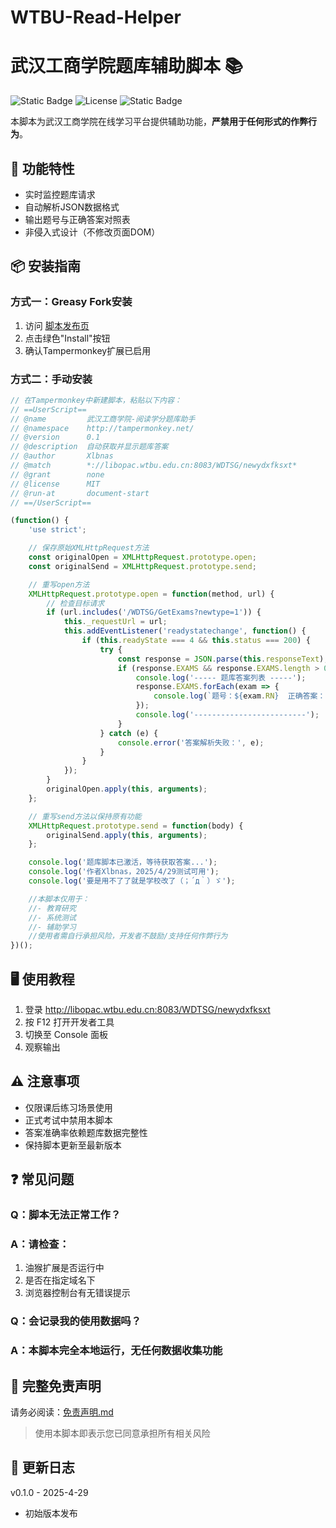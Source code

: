 # WTBU-Read-Helper
# 武汉工商学院题库辅助脚本 📚

![Static Badge](https://img.shields.io/badge/Tampermonkey-4.8%2B-blue)
![License](https://img.shields.io/badge/License-MIT-green)
![Static Badge](https://img.shields.io/badge/Version-1.1.0-orange)

本脚本为武汉工商学院在线学习平台提供辅助功能，​**严禁用于任何形式的作弊行为**。

## 🚀 功能特性
- 实时监控题库请求
- 自动解析JSON数据格式
- 输出题号与正确答案对照表
- 非侵入式设计（不修改页面DOM）

## 📦 安装指南
### 方式一：Greasy Fork安装
1. 访问 [脚本发布页](https://greasyfork.org/zh-CN/scripts/534327-%E6%AD%A6%E6%B1%89%E5%B7%A5%E5%95%86%E5%AD%A6%E9%99%A2-%E9%98%85%E8%AF%BB%E5%AD%A6%E5%88%86%E9%A2%98%E5%BA%93%E5%8A%A9%E6%89%8B)
2. 点击绿色"Install"按钮
3. 确认Tampermonkey扩展已启用

### 方式二：手动安装
```javascript
// 在Tampermonkey中新建脚本，粘贴以下内容：
// ==UserScript==
// @name         武汉工商学院-阅读学分题库助手
// @namespace    http://tampermonkey.net/
// @version      0.1
// @description  自动获取并显示题库答案
// @author       Xlbnas
// @match        *://libopac.wtbu.edu.cn:8083/WDTSG/newydxfksxt*
// @grant        none
// @license      MIT
// @run-at       document-start
// ==/UserScript==

(function() {
    'use strict';

    // 保存原始XMLHttpRequest方法
    const originalOpen = XMLHttpRequest.prototype.open;
    const originalSend = XMLHttpRequest.prototype.send;

    // 重写open方法
    XMLHttpRequest.prototype.open = function(method, url) {
        // 检查目标请求
        if (url.includes('/WDTSG/GetExams?newtype=1')) {
            this._requestUrl = url;
            this.addEventListener('readystatechange', function() {
                if (this.readyState === 4 && this.status === 200) {
                    try {
                        const response = JSON.parse(this.responseText);
                        if (response.EXAMS && response.EXAMS.length > 0) {
                            console.log('----- 题库答案列表 -----');
                            response.EXAMS.forEach(exam => {
                                console.log(`题号：${exam.RN}  正确答案：${exam.RIGHTANSWER}`);
                            });
                            console.log('-------------------------');
                        }
                    } catch (e) {
                        console.error('答案解析失败：', e);
                    }
                }
            });
        }
        originalOpen.apply(this, arguments);
    };

    // 重写send方法以保持原有功能
    XMLHttpRequest.prototype.send = function(body) {
        originalSend.apply(this, arguments);
    };

    console.log('题库脚本已激活，等待获取答案...');
    console.log('作者Xlbnas，2025/4/29测试可用');
    console.log('要是用不了了就是学校改了（；´д｀）ゞ');

    //本脚本仅用于：
    //- 教育研究
    //- 系统测试
    //- 辅助学习
    //使用者需自行承担风险，开发者不鼓励/支持任何作弊行为
})();
```
## 🖥 使用教程
1. 登录 http://libopac.wtbu.edu.cn:8083/WDTSG/newydxfksxt
2. 按 F12 打开开发者工具
3. 切换至 Console 面板
4. 观察输出

## ⚠️ 注意事项
- 仅限课后练习场景使用
- 正式考试中禁用本脚本
- 答案准确率依赖题库数据完整性
- 保持脚本更新至最新版本

## ❓ 常见问题
### Q：脚本无法正常工作？
### A：请检查：

1. 油猴扩展是否运行中
2. 是否在指定域名下
3. 浏览器控制台有无错误提示
### Q：会记录我的使用数据吗？
### A：本脚本完全本地运行，无任何数据收集功能

## 📜 完整免责声明
请务必阅读：[免责声明.md](./DISCLAIMER.md)
> 使用本脚本即表示您已同意承担所有相关风险

## 📆 更新日志
v0.1.0 - 2025-4-29
- 初始版本发布
